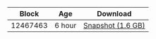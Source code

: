 |     Block   |     Age     |   Download  |
| ----------- | ----------- | ----------- |
|   12467463   |  6 hour | [Snapshot (1.6 GB)](https://s3.eu-central-1.amazonaws.com/w3coins.io/snapshots/akash-mainnet/akash_snapsot_latest.tar.lz4)  |
